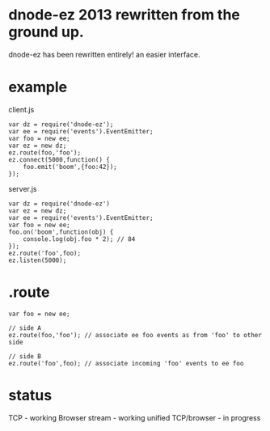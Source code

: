 dnode-ez 2013 rewritten from the ground up.
===========================================

dnode-ez has been rewritten entirely! an easier interface. 

example
=======

client.js

    var dz = require('dnode-ez');
    var ee = require('events').EventEmitter;
    var foo = new ee;
    var ez = new dz;
    ez.route(foo,'foo');
    ez.connect(5000,function() {
        foo.emit('boom',{foo:42});
    });


server.js

    var dz = require('dnode-ez')
    var ez = new dz;
    var ee = require('events').EventEmitter;
    var foo = new ee;
    foo.on('boom',function(obj) {
        console.log(obj.foo * 2); // 84
    });
    ez.route('foo',foo);
    ez.listen(5000);

.route
======

    var foo = new ee;
   
    // side A 
    ez.route(foo,'foo'); // associate ee foo events as from 'foo' to other side
   
    // side B
    ez.route('foo',foo); // associate incoming 'foo' events to ee foo 

status
======

TCP - working
Browser stream - working 
unified TCP/browser - in progress
